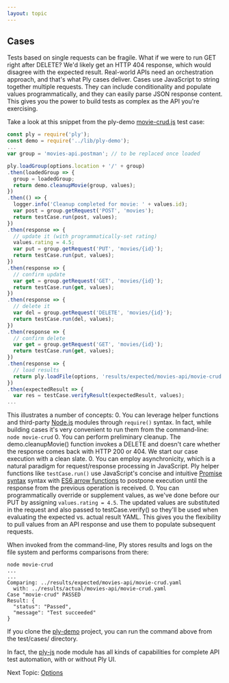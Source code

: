 ```yaml
---
layout: topic
---
```

## Cases
Tests based on single requests can be fragile.  What if we were to run GET right after DELETE?  We'd likely get an HTTP 404 response,
which would disagree with the expected result.  Real-world APIs need an orchestration approach, and that's what Ply cases deliver.
Cases use JavaScript to string together multiple requests.  They can include conditionality and populate values programmatically, and they
can easily parse JSON response content.  This gives you the power to build tests as complex as the API you're exercising.

Take a look at this snippet from the ply-demo [movie-crud.js](https://github.com/ply-ct/ply-demo/blob/master/test/cases/movie-crud.js)
test case:
```javascript
const ply = require('ply');
const demo = require('../lib/ply-demo');
...
var group = 'movies-api.postman'; // to be replaced once loaded

ply.loadGroup(options.location + '/' + group)
.then(loadedGroup => {
  group = loadedGroup;
  return demo.cleanupMovie(group, values);
})
.then(() => {
  logger.info('Cleanup completed for movie: ' + values.id);
  var post = group.getRequest('POST', 'movies');
  return testCase.run(post, values);
})
.then(response => {
  // update it (with programmatically-set rating)
  values.rating = 4.5;
  var put = group.getRequest('PUT', 'movies/{id}');
  return testCase.run(put, values);
})
.then(response => {
  // confirm update
  var get = group.getRequest('GET', 'movies/{id}');
  return testCase.run(get, values);
})
.then(response => {
  // delete it
  var del = group.getRequest('DELETE', 'movies/{id}');
  return testCase.run(del, values);
})
.then(response => {
  // confirm delete
  var get = group.getRequest('GET', 'movies/{id}');
  return testCase.run(get, values);
})
.then(response => {
  // load results
  return ply.loadFile(options, 'results/expected/movies-api/movie-crud.yaml');
})
.then(expectedResult => {
  var res = testCase.verifyResult(expectedResult, values);
...
```
This illustrates a number of concepts:
  0. You can leverage helper functions and third-party [Node.js](https://nodejs.org/en/) modules through `require()` syntax.
     In fact, while building cases it's very convenient to run them from the command-line:
     ```
     node movie-crud
     ```
  0. You can perform preliminary cleanup.  The demo.cleanupMovie() function invokes a DELETE and doesn't care whether
     the response comes back with HTTP 200 or 404.  We start our case execution with a clean slate.
  0. You can employ asynchronicity, which is a natural paradigm for request/response processing in JavaScript.
     Ply helper functions like `testCase.run()` use JavaScript's concise and intuitive
     [Promise syntax](https://developer.mozilla.org/en-US/docs/Web/JavaScript/Guide/Using_promises) syntax
     with [ES6 arrow functions](https://developer.mozilla.org/en-US/docs/Web/JavaScript/Reference/Functions/Arrow_functions)
     to postpone execution until the response from the previous operation is received.
  0. You can programmatically override or supplement values, as we've done before our PUT by assigning `values.rating = 4.5`.
     The updated values are substituted in the request and also passed to testCase.verify() so they'll be used
     when evaluating the expected vs. actual result YAML.  This gives you the flexibility to pull values from
     an API response and use them to populate subsequent requests.
     
When invoked from the command-line, Ply stores results and logs on the file system and performs comparisons from there:
```
node movie-crud
...
...
Comparing: ../results/expected/movies-api/movie-crud.yaml
  with: ../results/actual/movies-api/movie-crud.yaml
Case "movie-crud" PASSED
Result: {
  "status": "Passed",
  "message": "Test succeeded"
}
```
If you clone the [ply-demo](https://github.com/ply-ct/ply-demo) project, you can run the command 
above from the test/cases/ directory.

In fact, the [ply-js](https://www.npmjs.com/package/ply-ct) node module has all kinds of capabilities for
complete API test automation, with or without Ply UI.

Next Topic: [Options](options)
